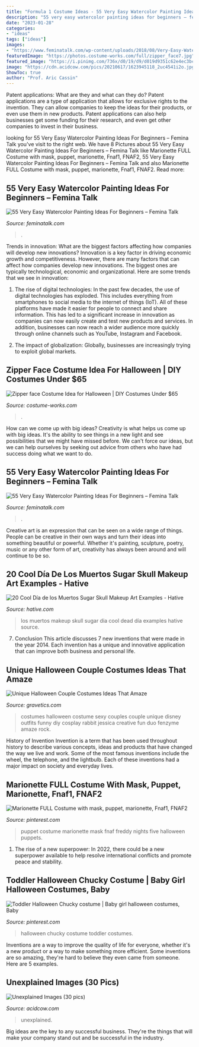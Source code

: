```yaml
---
title: "Formula 1 Costume Ideas - 55 Very Easy Watercolor Painting Ideas For Beginners – Femina Talk"
description: "55 very easy watercolor painting ideas for beginners – femina talk"
date: "2023-01-28"
categories:
- "ideas"
tags: ["ideas"]
images:
- "https://www.feminatalk.com/wp-content/uploads/2018/08/Very-Easy-Watercolor-Painting-Ideas-for-beginners00008.jpg"
featuredImage: "https://photos.costume-works.com/full/zipper_face7.jpg"
featured_image: "https://i.pinimg.com/736x/d0/19/d9/d019d9351c62e4ec3bc03536f7b8a8a2--toddler-halloween-halloween-.jpg"
image: "https://cdn.acidcow.com/pics/20210617/1623945118_2uc4541i2o.jpg"
ShowToc: true
author: "Prof. Aric Cassin"
---
```



Patent applications: What are they and what can they do?
Patent applications are a type of application that allows for exclusive rights to the invention. They can allow companies to keep the ideas for their products, or even use them in new products. Patent applications can also help businesses get some funding for their research, and even get other companies to invest in their business.

	

		
looking for 55 Very Easy Watercolor Painting Ideas For Beginners – Femina Talk you've visit to the right web. We have 8 Pictures about 55 Very Easy Watercolor Painting Ideas For Beginners – Femina Talk like Marionette FULL Costume with mask, puppet, marionette, Fnaf1, FNAF2, 55 Very Easy Watercolor Painting Ideas For Beginners – Femina Talk and also Marionette FULL Costume with mask, puppet, marionette, Fnaf1, FNAF2. Read more:
		
    
## 55 Very Easy Watercolor Painting Ideas For Beginners – Femina Talk

<img loading=lazy src="https://www.feminatalk.com/wp-content/uploads/2018/08/Very-Easy-Watercolor-Painting-Ideas-for-beginners00008.jpg" onerror="this.onerror=null;this.src='https://tse1.mm.bing.net/th?id=OIP.AH5tUitEWk5hzo9oxVb3bAHaJL&amp;pid=15.1';" alt="55 Very Easy Watercolor Painting Ideas For Beginners – Femina Talk">

_Source: feminatalk.com_

>. 

	

Trends in innovation: What are the biggest factors affecting how companies will develop new innovations?
Innovation is a key factor in driving economic growth and competitiveness. However, there are many factors that can affect how companies develop new innovations. The biggest ones are typically technological, economic and organizational. Here are some trends that we see in innovation:
1. The rise of digital technologies: In the past few decades, the use of digital technologies has exploded. This includes everything from smartphones to social media to the internet of things (IoT). All of these platforms have made it easier for people to connect and share information. This has led to a significant increase in innovation as companies can now easily create and test new products and services. In addition, businesses can now reach a wider audience more quickly through online channels such as YouTube, Instagram and Facebook.

2. The impact of globalization: Globally, businesses are increasingly trying to exploit global markets.

    
## Zipper Face Costume Idea For Halloween | DIY Costumes Under $65

<img loading=lazy src="https://photos.costume-works.com/full/zipper_face7.jpg" onerror="this.onerror=null;this.src='https://tse1.mm.bing.net/th?id=OIP.R6Y5wrfUk6pDfh9j5jAoCQHaJ4&amp;pid=15.1';" alt="Zipper face Costume Idea for Halloween | DIY Costumes Under $65">

_Source: costume-works.com_

>. 

	

How can we come up with big ideas?
Creativity is what helps us come up with big ideas. It's the ability to see things in a new light and see possibilities that we might have missed before. We can't force our ideas, but we can help ourselves by seeking out advice from others who have had success doing what we want to do.

    
## 55 Very Easy Watercolor Painting Ideas For Beginners – Femina Talk

<img loading=lazy src="https://www.feminatalk.com/wp-content/uploads/2018/08/Very-Easy-Watercolor-Painting-Ideas-for-beginners00012.jpg" onerror="this.onerror=null;this.src='https://tse1.mm.bing.net/th?id=OIP.xVZTKcQQwhbMDw9A0d1K6gHaKe&amp;pid=15.1';" alt="55 Very Easy Watercolor Painting Ideas For Beginners – Femina Talk">

_Source: feminatalk.com_

>. 

	

Creative art is an expression that can be seen on a wide range of things. People can be creative in their own ways and turn their ideas into something beautiful or powerful. Whether it's painting, sculpture, poetry, music or any other form of art, creativity has always been around and will continue to be so.

    
## 20 Cool Día De Los Muertos Sugar Skull Makeup Art Examples - Hative

<img loading=lazy src="https://hative.com/wp-content/uploads/2014/05/dia-de-los-muertos/11-day-of-the-dead-make-up.jpg" onerror="this.onerror=null;this.src='https://tse3.mm.bing.net/th?id=OIP.RAcfF7n2-vRDyyR8OlxolQHaJ0&amp;pid=15.1';" alt="20 Cool Día de los Muertos Sugar Skull Makeup Art Examples - Hative">

_Source: hative.com_

>los muertos makeup skull sugar dia cool dead día examples hative source. 

	

7. Conclusion
This article discusses 7 new inventions that were made in the year 2014. Each invention has a unique and innovative application that can improve both business and personal life.

    
## Unique Halloween Couple Costumes Ideas That Amaze

<img loading=lazy src="https://www.gravetics.com/wp-content/uploads/2017/07/Halloween-Costumes-Ideas-2017.jpg" onerror="this.onerror=null;this.src='https://tse4.mm.bing.net/th?id=OIP.nvYQ-l4Gzwj7OW3i01nHywHaLH&amp;pid=15.1';" alt="Unique Halloween Couple Costumes Ideas That Amaze">

_Source: gravetics.com_

>costumes halloween costume sexy couples couple unique disney outfits funny diy cosplay rabbit jessica creative fun duo fenzyme amaze rock. 

	

History of Invention
Invention is a term that has been used throughout history to describe various concepts, ideas and products that have changed the way we live and work. Some of the most famous inventions include the wheel, the telephone, and the lightbulb. Each of these inventions had a major impact on society and everyday lives.

    
## Marionette FULL Costume With Mask, Puppet, Marionette, Fnaf1, FNAF2

<img loading=lazy src="https://i.pinimg.com/736x/b7/25/a7/b725a748f78073ccf0618ebc3d3808a9.jpg" onerror="this.onerror=null;this.src='https://tse1.mm.bing.net/th?id=OIP.nPcoY4Ps5NZDIz2FlB7xsgHaJ3&amp;pid=15.1';" alt="Marionette FULL Costume with mask, puppet, marionette, Fnaf1, FNAF2">

_Source: pinterest.com_

>puppet costume marionette mask fnaf freddy nights five halloween puppets. 

	

1. The rise of a new superpower: In 2022, there could be a new superpower available to help resolve international conflicts and promote peace and stability.

    
## Toddler Halloween Chucky Costume | Baby Girl Halloween Costumes, Baby

<img loading=lazy src="https://i.pinimg.com/736x/d0/19/d9/d019d9351c62e4ec3bc03536f7b8a8a2--toddler-halloween-halloween-.jpg" onerror="this.onerror=null;this.src='https://tse1.mm.bing.net/th?id=OIP.TmdbCUowDxw4P7dqHF8SZQHaNJ&amp;pid=15.1';" alt="Toddler Halloween Chucky costume | Baby girl halloween costumes, Baby">

_Source: pinterest.com_

>halloween chucky costume toddler costumes. 

	

Inventions are a way to improve the quality of life for everyone, whether it's a new product or a way to make something more efficient. Some inventions are so amazing, they're hard to believe they even came from someone. Here are 5 examples.

    
## Unexplained Images (30 Pics)

<img loading=lazy src="https://cdn.acidcow.com/pics/20210617/1623945118_2uc4541i2o.jpg" onerror="this.onerror=null;this.src='https://tse2.mm.bing.net/th?id=OIP.aYLvHd2-L3konC2r2lbt8wHaJv&amp;pid=15.1';" alt="Unexplained Images (30 pics)">

_Source: acidcow.com_

>unexplained. 

	

Big ideas are the key to any successful business. They're the things that will make your company stand out and be successful in the industry.

